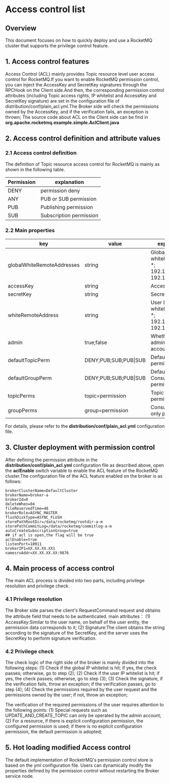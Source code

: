 # Access control list
## Overview
This document focuses on how to quickly deploy and use a RocketMQ cluster that supports the privilege control feature.

## 1. Access control features
Access Control (ACL) mainly provides Topic resource level user access control for RocketMQ.If you want to enable RocketMQ permission control, you can inject the AccessKey and SecretKey signatures through the RPCHook on the Client side.And then, the corresponding permission control attributes (including Topic access rights, IP whitelist and AccessKey and SecretKey signature) are set in the configuration file of distribution/conf/plain_acl.yml.The Broker side will check the permissions owned by the AccessKey, and if the verification fails, an exception is thrown;
The source code about ACL on the Client side can be find in **org.apache.rocketmq.example.simple.AclClient.java**  

## 2. Access control definition and attribute values
### 2.1 Access control definition
The definition of Topic resource access control for RocketMQ is mainly as shown in the following table.

| Permission | explanation |
| --- | --- |
| DENY | permission deny |
| ANY | PUB or SUB permission |
| PUB | Publishing permission |
| SUB | Subscription permission |

### 2.2 Main properties
| key | value | explanation |
| --- | --- | --- |
| globalWhiteRemoteAddresses | string |Global IP whitelist,example:<br>\*; <br>192.168.\*.\*; <br>192.168.0.1 |
| accessKey | string | Access Key |
| secretKey | string | Secret Key |
| whiteRemoteAddress | string | User IP whitelist,example:<br>\*; <br>192.168.\*.\*; <br>192.168.0.1 |
| admin | true;false | Whether an administrator account |
| defaultTopicPerm | DENY;PUB;SUB;PUB\|SUB | Default Topic permission |
| defaultGroupPerm | DENY;PUB;SUB;PUB\|SUB | Default ConsumerGroup permission |
| topicPerms | topic=permission | Topic only permission |
| groupPerms | group=permission | ConsumerGroup only permission |

For details, please refer to the **distribution/conf/plain_acl.yml** configuration file.

## 3. Cluster deployment with permission control
After defining the permission attribute in the **distribution/conf/plain_acl.yml** configuration file as described above, open the **aclEnable** switch variable to enable the ACL feature of the RocketMQ cluster.The configuration file of the ACL feature enabled on the broker is as follows:
```properties
brokerClusterName=DefaultCluster
brokerName=broker-a
brokerId=0
deleteWhen=04
fileReservedTime=48
brokerRole=ASYNC_MASTER
flushDiskType=ASYNC_FLUSH
storePathRootDir=/data/rocketmq/rootdir-a-m
storePathCommitLog=/data/rocketmq/commitlog-a-m
autoCreateSubscriptionGroup=true
## if acl is open,the flag will be true
aclEnable=true
listenPort=10911
brokerIP1=XX.XX.XX.XX1
namesrvAddr=XX.XX.XX.XX:9876
```
## 4. Main process of access control
The main ACL process is divided into two parts, including privilege resolution and privilege check.

### 4.1 Privilege resolution
The Broker side parses the client's RequestCommand request and obtains the attribute field that needs to be authenticated.
main attributes：
 (1) AccessKey:Similar to the user name, on behalf of the user entity, the permission data corresponds to it;
 (2) Signature:The client obtains the string according to the signature of the SecretKey, and the server uses the SecretKey to perform signature verification.

### 4.2 Privilege check
The check logic of the right side of the broker is mainly divided into the following steps:
 (1) Check if the global IP whitelist is hit; if yes, the check passes; otherwise, go to step (2);
 (2) Check if the user IP whitelist is hit; if yes, the check passes; otherwise, go to step (3);
 (3) Check the signature, if the verification fails, throw an exception; if the verification passes, go to step (4);
 (4) Check the permissions required by the user request and the permissions owned by the user; if not, throw an exception;


The verification of the required permissions of the user requires attention to the following points:
 (1) Special requests such as UPDATE_AND_CREATE_TOPIC can only be operated by the admin account;
 (2) For a resource, if there is explicit configuration permission, the configured permission is used; if there is no explicit configuration permission, the default permission is adopted;

## 5. Hot loading modified Access control
The default implementation of RocketrMQ's permission control store is based on the yml configuration file. Users can dynamically modify the properties defined by the permission control without restarting the Broker service node.
